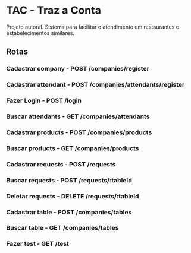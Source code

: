 # TAC - Traz a Conta
Projeto autoral. Sistema para facilitar o atendimento em restaurantes e estabelecimentos similares.

## Rotas
### Cadastrar company - POST /companies/register
### Cadastrar attendant - POST /companies/attendants/register
### Fazer Login - POST /login
### Buscar attendants - GET /companies/attendants
### Cadastrar products - POST /companies/products
### Buscar products - GET /companies/products
### Cadastrar requests - POST /requests
### Buscar requests - POST /requests/:tableId
### Deletar requests - DELETE /requests/:tableId
### Cadastrar table - POST /companies/tables
### Buscar table - GET /companies/tables

### Fazer test - GET /test
